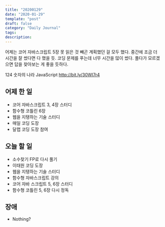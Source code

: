 ```yaml
---
title: "20200129"
date: "2020-01-29"
template: "post"
draft: false
category: "Daily Journal"
tags:
description:
---
```


어제는 코어 자바스크립트 5장 못 읽은 것 빼곤
계획했던 걸 모두 했다. 중간에 조금 더 시간을 잘 썼다면 다 했을 듯.
코딩 문제를 푸는데 너무 시간을 많이 썼다. 풀다가 모르겠으면
답을 찾아보는 게 좋을 듯하다.

124 숫자의 나라
JavaScript
<http://bit.ly/30WI7r4>

## 어제 한 일

* 코어 자바스크립트 3, 4장 스터디
* 함수형 코틀린 6장
* 웹을 지탱하는 기술 스터디
* 매일 코딩 도장
* 달랩 코딩 도장 참여

## 오늘 할 일

* 소수찾기 FP로 다시 풀기
* 이태원 코딩 도장
* 웹을 지탱하는 기술 스터디
* 함수형 자바스크립트 강의
* 코어 자바 스크립트 5, 6장 스터디
* 함수형 코틀린 5, 6장 다시 정독

## 장애

* Nothing?
